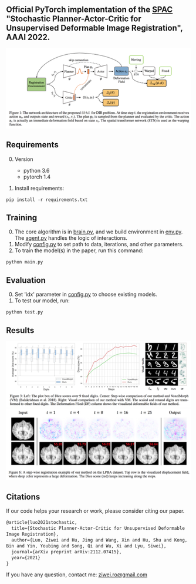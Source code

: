 ## Official PyTorch implementation of the [SPAC](https://arxiv.org/abs/2112.07415) "Stochastic Planner-Actor-Critic for Unsupervised Deformable Image Registration", AAAI 2022.


![SAEC](figs/overview.png)


## Requirements

0. Version
	* python 3.6
	* pytorch 1.4

1. Install requirements:

```setup
pip install -r requirements.txt
```


## Training

0. The core algorithm is in [brain.py](brain.py), and we build environment in [env.py](env.py). The [agent.py](agent.py) handles the logic of interactions.
1. Modify [config.py](config.py) to set path to data, iterations, and other parameters.
2. To train the model(s) in the paper, run this command:

```train
python main.py
```


## Evaluation

0. Set 'idx' parameter in [config.py](config.py) to choose existing models.
1. To test our model, run:

```test
python test.py
```


## Results

![results](figs/mnist.png)
![network](figs/step-wise.png)


## Citations
If our code helps your research or work, please consider citing our paper.

```
@article{luo2021stochastic,
  title={Stochastic Planner-Actor-Critic for Unsupervised Deformable Image Registration},
  author={Luo, Ziwei and Hu, Jing and Wang, Xin and Hu, Shu and Kong, Bin and Yin, Youbing and Song, Qi and Wu, Xi and Lyu, Siwei},
  journal={arXiv preprint arXiv:2112.07415},
  year={2021}
}
```

If you have any question, contact me: ziwei.ro@gmail.com